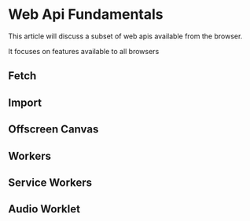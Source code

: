 # Web Api Fundamentals

This article will discuss a subset of web apis available from the browser.

It focuses on features available to all browsers

## Fetch

## Import

## Offscreen Canvas

## Workers

## Service Workers

## Audio Worklet

## 

